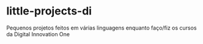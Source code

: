 # little-projects-di
Pequenos projetos feitos em várias linguagens enquanto faço/fiz os cursos da Digital Innovation One
